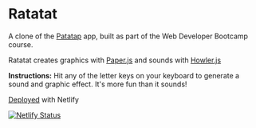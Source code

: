 # Ratatat
A clone of the [Patatap](https://patatap.com/) app, built as part of the Web Developer Bootcamp course.

Ratatat creates graphics with [Paper.js](http://paperjs.org/) and sounds with [Howler.js](http://howlerjs.com/)

**Instructions:** Hit any of the letter keys on your keyboard to generate a sound and graphic effect. It's more fun than it sounds!

[Deployed](https://ratatat.netlify.app/) with Netlify

[![Netlify Status](https://api.netlify.com/api/v1/badges/f0afbdcb-e8d9-484a-a9d9-925d6697355d/deploy-status)](https://app.netlify.com/sites/ratatat/deploys)
